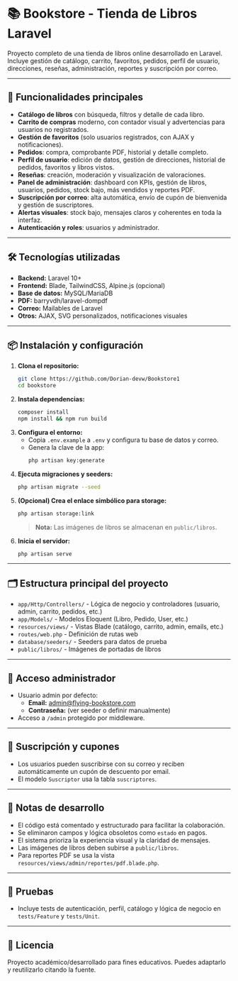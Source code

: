 # 📚 Bookstore - Tienda de Libros Laravel

Proyecto completo de una tienda de libros online desarrollado en Laravel. Incluye gestión de catálogo, carrito, favoritos, pedidos, perfil de usuario, direcciones, reseñas, administración, reportes y suscripción por correo.

---

## 🚀 Funcionalidades principales

- **Catálogo de libros** con búsqueda, filtros y detalle de cada libro.
- **Carrito de compras** moderno, con contador visual y advertencias para usuarios no registrados.
- **Gestión de favoritos** (solo usuarios registrados, con AJAX y notificaciones).
- **Pedidos**: compra, comprobante PDF, historial y detalle completo.
- **Perfil de usuario**: edición de datos, gestión de direcciones, historial de pedidos, favoritos y libros vistos.
- **Reseñas**: creación, moderación y visualización de valoraciones.
- **Panel de administración**: dashboard con KPIs, gestión de libros, usuarios, pedidos, stock bajo, más vendidos y reportes PDF.
- **Suscripción por correo**: alta automática, envío de cupón de bienvenida y gestión de suscriptores.
- **Alertas visuales**: stock bajo, mensajes claros y coherentes en toda la interfaz.
- **Autenticación y roles**: usuarios y administrador.

---

## 🛠️ Tecnologías utilizadas

- **Backend:** Laravel 10+
- **Frontend:** Blade, TailwindCSS, Alpine.js (opcional)
- **Base de datos:** MySQL/MariaDB
- **PDF:** barryvdh/laravel-dompdf
- **Correo:** Mailables de Laravel
- **Otros:** AJAX, SVG personalizados, notificaciones visuales

---

## 📦 Instalación y configuración

1. **Clona el repositorio:**
   ```bash
   git clone https://github.com/Dorian-devw/Bookstore1
   cd bookstore
   ```
2. **Instala dependencias:**
   ```bash
   composer install
   npm install && npm run build
   ```
3. **Configura el entorno:**
   - Copia `.env.example` a `.env` y configura tu base de datos y correo.
   - Genera la clave de la app:
     ```bash
     php artisan key:generate
     ```
4. **Ejecuta migraciones y seeders:**
   ```bash
   php artisan migrate --seed
   ```
5. **(Opcional) Crea el enlace simbólico para storage:**
   ```bash
   php artisan storage:link
   ```
   > **Nota:** Las imágenes de libros se almacenan en `public/libros`.
6. **Inicia el servidor:**
   ```bash
   php artisan serve
   ```

---

## 🗂️ Estructura principal del proyecto

- `app/Http/Controllers/` - Lógica de negocio y controladores (usuario, admin, carrito, pedidos, etc.)
- `app/Models/` - Modelos Eloquent (Libro, Pedido, User, etc.)
- `resources/views/` - Vistas Blade (catálogo, carrito, admin, emails, etc.)
- `routes/web.php` - Definición de rutas web
- `database/seeders/` - Seeders para datos de prueba
- `public/libros/` - Imágenes de portadas de libros

---

## 👤 Acceso administrador

- Usuario admin por defecto:
  - **Email:** admin@flying-bookstore.com
  - **Contraseña:** (ver seeder o definir manualmente)
- Acceso a `/admin` protegido por middleware.

---

## 📧 Suscripción y cupones
- Los usuarios pueden suscribirse con su correo y reciben automáticamente un cupón de descuento por email.
- El modelo `Suscriptor` usa la tabla `suscriptores`.

---

## 📝 Notas de desarrollo
- El código está comentado y estructurado para facilitar la colaboración.
- Se eliminaron campos y lógica obsoletos como `estado` en pagos.
- El sistema prioriza la experiencia visual y la claridad de mensajes.
- Las imágenes de libros deben subirse a `public/libros`.
- Para reportes PDF se usa la vista `resources/views/admin/reportes/pdf.blade.php`.

---

## 🧪 Pruebas
- Incluye tests de autenticación, perfil, catálogo y lógica de negocio en `tests/Feature` y `tests/Unit`.

---

## 📄 Licencia
Proyecto académico/desarrollado para fines educativos. Puedes adaptarlo y reutilizarlo citando la fuente.
